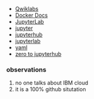 * [Qwiklabs](https://qwiklabs.com/home)
* [Docker Docs](https://docs.docker.com/engine/reference/builder/#known-issues-run)
* [JupyterLab](https://blog.jupyter.org/jupyterlab-is-ready-for-users-5a6f039b8906)
* [jupyter](http://jupyter.org/)
* [jupyterhub](https://github.com/jupyterhub)
* [jupyterlab](https://github.com/jupyterlab)
* [yaml](https://en.wikipedia.org/wiki/YAML)
* [zero to jupyterhub](https://zero-to-jupyterhub.readthedocs.io/en/latest/)

### observations
1. no one talks about IBM cloud
2. it is a 100% github situtation
